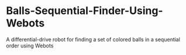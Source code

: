 # Balls-Sequential-Finder-Using-Webots
A differential-drive robot for finding a set of colored balls in a sequential order using Webots
